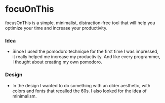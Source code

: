 # focuOnThis

 focusOnThis is a simple, minimalist, distraction-free tool that will help you optimize your time and increase your productivity.

 ### Idea

 - Since I used the pomodoro technique for the first time I was impressed, it really helped me increase my productivity. And like every programmer, I thought about creating my own pomodoro.

 ### Design

 - In the design I wanted to do something with an older aesthetic, with colors and fonts that recalled the 60s. I also looked for the idea of minimalism.